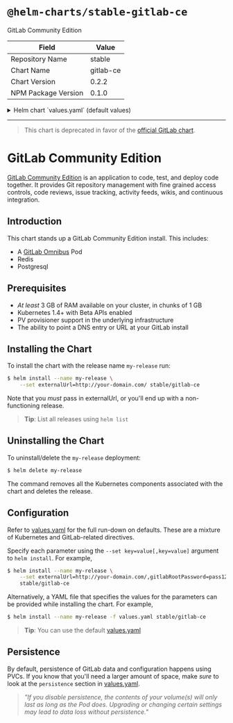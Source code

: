# `@helm-charts/stable-gitlab-ce`

GitLab Community Edition

| Field               | Value     |
| ------------------- | --------- |
| Repository Name     | stable    |
| Chart Name          | gitlab-ce |
| Chart Version       | 0.2.2     |
| NPM Package Version | 0.1.0     |

<details>

<summary>Helm chart `values.yaml` (default values)</summary>

```yaml
## GitLab CE image
## ref: https://hub.docker.com/r/gitlab/gitlab-ce/tags/
##
image: gitlab/gitlab-ce:9.4.1-ce.0

## Specify a imagePullPolicy
## 'Always' if imageTag is 'latest', else set to 'IfNotPresent'
## ref: http://kubernetes.io/docs/user-guide/images/#pre-pulling-images
##
# imagePullPolicy:

## The URL (with protocol) that your users will use to reach the install.
## ref: https://docs.gitlab.com/omnibus/settings/configuration.html#configuring-the-external-url-for-gitlab
##
# externalUrl: http://your-domain.com/

## Change the initial default admin password if set. If not set, you'll be
## able to set it when you first visit your install.
##
# gitlabRootPassword: ""

## For minikube, set this to NodePort, elsewhere use LoadBalancer
## ref: http://kubernetes.io/docs/user-guide/services/#publishing-services---service-types
##
serviceType: LoadBalancer

## Ingress configuration options
##
ingress:
  annotations:
  # kubernetes.io/ingress.class: nginx
  # kubernetes.io/tls-acme: "true"
  enabled: false
  tls:
    # - secretName: gitlab.cluster.local
    #   hosts:
    #     - gitlab.cluster.local
  url: gitlab.cluster.local

## Configure external service ports
## ref: http://kubernetes.io/docs/user-guide/services/
sshPort: 22
httpPort: 80
httpsPort: 443
## livenessPort Port of liveness probe endpoint
livenessPort: http
## readinessPort Port of readiness probe endpoint
readinessPort: http

## Configure resource requests and limits
## ref: http://kubernetes.io/docs/user-guide/compute-resources/
##
resources:
  ## GitLab requires a good deal of resources. We have split out Postgres and
  ## redis, which helps some. Refer to the guidelines for larger installs.
  ## ref: https://docs.gitlab.com/ce/install/requirements.html#hardware-requirements
  requests:
    memory: 1Gi
    cpu: 500m
  limits:
    memory: 2Gi
    cpu: 1

## Enable persistence using Persistent Volume Claims
## ref: http://kubernetes.io/docs/user-guide/persistent-volumes/
## ref: https://docs.gitlab.com/ce/install/requirements.html#storage
##
persistence:
  ## This volume persists generated configuration files, keys, and certs.
  ##
  gitlabEtc:
    enabled: true
    size: 1Gi
    ## If defined, volume.beta.kubernetes.io/storage-class: <storageClass>
    ## Default: volume.alpha.kubernetes.io/storage-class: default
    ##
    # storageClass:
    accessMode: ReadWriteOnce
  ## This volume is used to store git data and other project files.
  ## ref: https://docs.gitlab.com/omnibus/settings/configuration.html#storing-git-data-in-an-alternative-directory
  ##
  gitlabData:
    enabled: true
    size: 10Gi
    ## If defined, volume.beta.kubernetes.io/storage-class: <storageClass>
    ## Default: volume.alpha.kubernetes.io/storage-class: default
    ##
    # storageClass:
    accessMode: ReadWriteOnce

## Configuration values for the postgresql dependency.
## ref: https://github.com/kubernetes/charts/blob/master/stable/postgresql/README.md
##
postgresql:
  # 9.6 is the newest supported version for the GitLab container
  imageTag: '9.6'
  cpu: 1000m
  memory: 1Gi

  postgresUser: gitlab
  postgresPassword: gitlab
  postgresDatabase: gitlab

  persistence:
    size: 10Gi

## Configuration values for the redis dependency.
## ref: https://github.com/kubernetes/charts/blob/master/stable/redis/README.md
##
redis:
  redisPassword: 'gitlab'

  resources:
    requests:
      memory: 1Gi

  persistence:
    size: 10Gi
```

</details>

---

> This chart is deprecated in favor of the [official GitLab chart](https://docs.gitlab.com/ee/install/kubernetes/gitlab_chart.html).

# GitLab Community Edition

[GitLab Community Edition](https://about.gitlab.com/) is an application to code, test, and deploy code together. It provides Git repository management with fine grained access controls, code reviews, issue tracking, activity feeds, wikis, and continuous integration.

## Introduction

This chart stands up a GitLab Community Edition install. This includes:

- A [GitLab Omnibus](https://docs.gitlab.com/omnibus/) Pod
- Redis
- Postgresql

## Prerequisites

- _At least_ 3 GB of RAM available on your cluster, in chunks of 1 GB
- Kubernetes 1.4+ with Beta APIs enabled
- PV provisioner support in the underlying infrastructure
- The ability to point a DNS entry or URL at your GitLab install

## Installing the Chart

To install the chart with the release name `my-release` run:

```bash
$ helm install --name my-release \
    --set externalUrl=http://your-domain.com/ stable/gitlab-ce
```

Note that you _must_ pass in externalUrl, or you'll end up with a non-functioning release.

> **Tip**: List all releases using `helm list`

## Uninstalling the Chart

To uninstall/delete the `my-release` deployment:

```bash
$ helm delete my-release
```

The command removes all the Kubernetes components associated with the chart and deletes the release.

## Configuration

Refer to [values.yaml](values.yaml) for the full run-down on defaults. These are a mixture of Kubernetes and GitLab-related directives.

Specify each parameter using the `--set key=value[,key=value]` argument to `helm install`. For example,

```bash
$ helm install --name my-release \
    --set externalUrl=http://your-domain.com/,gitlabRootPassword=pass1234 \
    stable/gitlab-ce
```

Alternatively, a YAML file that specifies the values for the parameters can be provided while installing the chart. For example,

```bash
$ helm install --name my-release -f values.yaml stable/gitlab-ce
```

> **Tip**: You can use the default [values.yaml](values.yaml)

## Persistence

By default, persistence of GitLab data and configuration happens using PVCs. If you know that you'll need a larger amount of space, make _sure_ to look at the `persistence` section in [values.yaml](values.yaml).

> _"If you disable persistence, the contents of your volume(s) will only last as long as the Pod does. Upgrading or changing certain settings may lead to data loss without persistence."_
